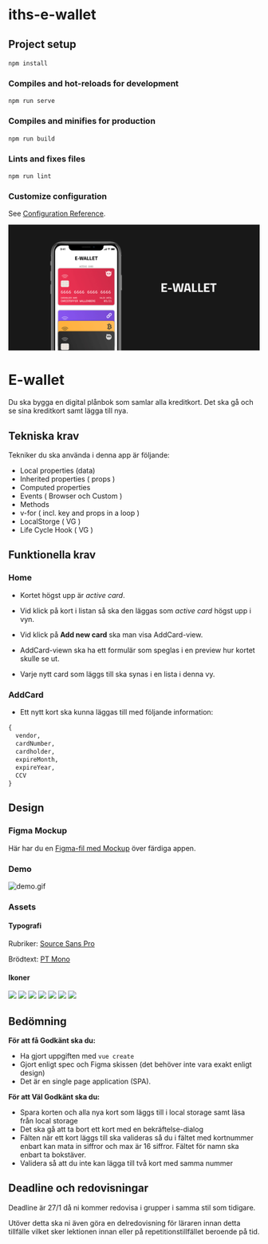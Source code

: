 # iths-e-wallet

## Project setup

```
npm install
```

### Compiles and hot-reloads for development

```
npm run serve
```

### Compiles and minifies for production

```
npm run build
```

### Lints and fixes files

```
npm run lint
```

### Customize configuration

See [Configuration Reference](https://cli.vuejs.org/config/).

![E-Wallet](poster.png)

# E-wallet

Du ska bygga en digital plånbok som samlar alla kreditkort. Det ska gå och se sina kreditkort samt lägga till nya.

## Tekniska krav

Tekniker du ska använda i denna app är följande:

-   Local properties (data)
-   Inherited properties ( props )
-   Computed properties
-   Events ( Browser och Custom )
-   Methods
-   v-for ( incl. key and props in a loop )
-   LocalStorge ( VG )
-   Life Cycle Hook ( VG )

## Funktionella krav

### Home

-   Kortet högst upp är _active card_.

-   Vid klick på kort i listan så ska den läggas som _active card_ högst upp i vyn.

-   Vid klick på **Add new card** ska man visa AddCard-view.

-   AddCard-viewn ska ha ett formulär som speglas i en preview hur kortet skulle se ut.

-   Varje nytt card som läggs till ska synas i en lista i denna vy.

### AddCard

-   Ett nytt kort ska kunna läggas till med följande information:

```
{
  vendor,
  cardNumber,
  cardholder,
  expireMonth,
  expireYear,
  CCV
}
```

## Design

### Figma Mockup

Här har du en [Figma-fil med Mockup](./mockup.fig) över färdiga appen.

### Demo

![demo.gif](demo.gif)

### Assets

#### Typografi

Rubriker: [Source Sans Pro](https://fonts.google.com/specimen/Source+Sans+Pro?query=source+sans)

Brödtext: [PT Mono](https://fonts.google.com/specimen/PT+Mono?query=PT+Mono)

#### Ikoner

![](./assets/bitcoin.svg)
![](./assets/blockchain.svg)
![](./assets/evil.svg)
![](./assets/ninja.svg)
![](./assets/chip.svg)
![](./assets/wifi.svg)
![](./assets/wifi_white.svg)

## Bedömning

**För att få Godkänt ska du:**

-   Ha gjort uppgiften med `vue create`
-   Gjort enligt spec och Figma skissen (det behöver inte vara exakt enligt design)
-   Det är en single page application (SPA).

**För att Väl Godkänt ska du:**

-   Spara korten och alla nya kort som läggs till i local storage samt läsa från local storage
-   Det ska gå att ta bort ett kort med en bekräftelse-dialog
-   Fälten när ett kort läggs till ska valideras så du i fältet med kortnummer enbart kan mata in siffror och max är 16 siffror. Fältet för namn ska enbart ta bokstäver.
-   Validera så att du inte kan lägga till två kort med samma nummer

## Deadline och redovisningar

Deadline är 27/1 då ni kommer redovisa i grupper i samma stil som tidigare.

Utöver detta ska ni även göra en delredovisning för läraren innan detta tillfälle vilket sker lektionen innan eller på repetitionstillfället beroende på tid.
